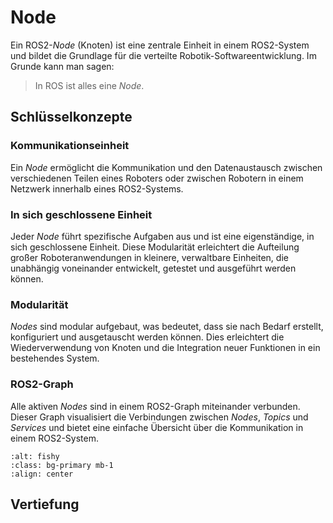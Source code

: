 # Node

Ein ROS2-_Node_ (Knoten) ist eine zentrale Einheit in einem ROS2-System und bildet die Grundlage für die verteilte Robotik-Softwareentwicklung. Im Grunde kann man sagen:

> In ROS ist alles eine _Node_.

## Schlüsselkonzepte

### Kommunikationseinheit

Ein _Node_ ermöglicht die Kommunikation und den Datenaustausch zwischen verschiedenen Teilen eines Roboters oder zwischen Robotern in einem Netzwerk innerhalb eines ROS2-Systems.

### In sich geschlossene Einheit

Jeder _Node_ führt spezifische Aufgaben aus und ist eine eigenständige, in sich geschlossene Einheit. Diese Modularität erleichtert die Aufteilung großer Roboteranwendungen in kleinere, verwaltbare Einheiten, die unabhängig voneinander entwickelt, getestet und ausgeführt werden können.

### Modularität

_Nodes_ sind modular aufgebaut, was bedeutet, dass sie nach Bedarf erstellt, konfiguriert und ausgetauscht werden können. Dies erleichtert die Wiederverwendung von Knoten und die Integration neuer Funktionen in ein bestehendes System.

### ROS2-Graph

Alle aktiven _Nodes_ sind in einem ROS2-Graph miteinander verbunden. Dieser Graph visualisiert die Verbindungen zwischen _Nodes_, _Topics_ und _Services_ und bietet eine einfache Übersicht über die Kommunikation in einem ROS2-System.

```{image} ../images/graph.gif
:alt: fishy
:class: bg-primary mb-1
:align: center
```
## Vertiefung

```{tableofcontents}
```









